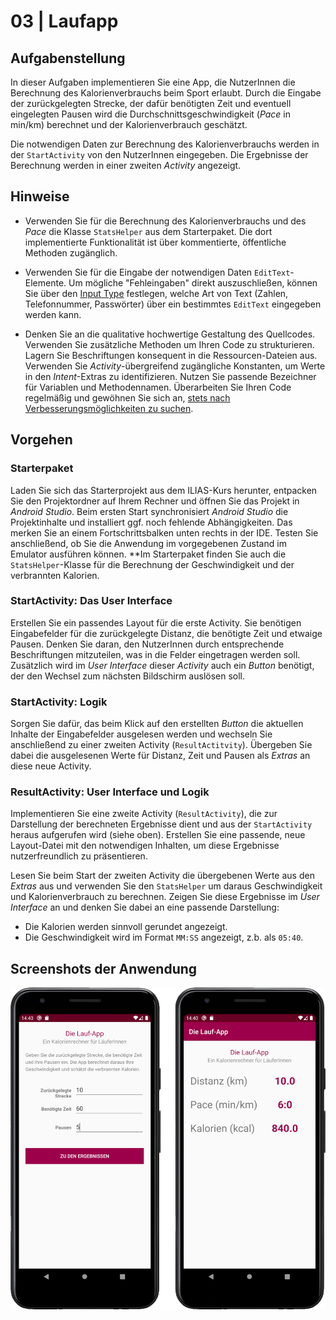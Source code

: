# 03 | Laufapp

## Aufgabenstellung

In dieser Aufgaben implementieren Sie eine App, die NutzerInnen die Berechnung des Kalorienverbrauchs beim Sport erlaubt. Durch die Eingabe der zurückgelegten Strecke, der dafür benötigten Zeit und eventuell eingelegten Pausen wird die Durchschnittsgeschwindigkeit (*Pace* in min/km) berechnet und der Kalorienverbrauch geschätzt.

Die notwendigen Daten zur Berechnung des Kalorienverbrauchs werden in der `StartActivity` von den NutzerInnen eingegeben. Die Ergebnisse der Berechnung werden in einer zweiten *Activity* angezeigt.

## Hinweise

* Verwenden Sie für die Berechnung des Kalorienverbrauchs und des *Pace* die Klasse `StatsHelper` aus dem Starterpaket. Die dort implementierte Funktionalität ist über kommentierte, öffentliche Methoden zugänglich.

* Verwenden Sie für die Eingabe der notwendigen Daten `EditText`-Elemente. Um mögliche "Fehleingaben" direkt auszuschließen, können Sie über den [Input Type](https://developer.android.com/training/keyboard-input/style) festlegen, welche Art von Text (Zahlen, Telefonnummer, Passwörter) über ein bestimmtes `EditText` eingegeben werden kann.

* Denken Sie an die qualitative hochwertige Gestaltung des Quellcodes. Verwenden Sie zusätzliche Methoden um Ihren Code zu strukturieren. Lagern Sie Beschriftungen konsequent in die Ressourcen-Dateien aus. Verwenden Sie *Activity*-übergreifend zugängliche Konstanten, um Werte in den *Intent*-Extras zu identifizieren. Nutzen Sie passende Bezeichner für Variablen und Methodennamen. Überarbeiten Sie Ihren Code regelmäßig und gewöhnen Sie sich an, [stets nach Verbesserungsmöglichkeiten zu suchen](https://martinfowler.com/bliki/OpportunisticRefactoring.html).

## Vorgehen

### Starterpaket

Laden Sie sich das Starterprojekt aus dem ILIAS-Kurs herunter, entpacken Sie den Projektordner auf Ihrem Rechner und öffnen Sie das Projekt in *Android Studio*. Beim ersten Start synchronisiert *Android Studio* die Projektinhalte und installiert ggf. noch fehlende Abhängigkeiten. Das merken Sie an einem Fortschrittsbalken unten rechts in der IDE. Testen Sie anschließend, ob Sie die Anwendung im vorgegebenen Zustand im Emulator ausführen können. **Im Starterpaket finden Sie auch die `StatsHelper`-Klasse für die Berechnung der Geschwindigkeit und der verbrannten Kalorien.

### StartActivity: Das User Interface

Erstellen Sie ein passendes Layout für die erste Activity. Sie benötigen Eingabefelder für die zurückgelegte Distanz, die benötigte Zeit und etwaige Pausen. Denken Sie daran, den NutzerInnen durch entsprechende Beschriftungen mitzuteilen, was in die Felder eingetragen werden soll. Zusätzlich wird im *User Interface* dieser *Activity* auch ein *Button* benötigt, der den Wechsel zum nächsten Bildschirm auslösen soll.

### StartActivity: Logik

Sorgen Sie dafür, das beim Klick auf den erstellten *Button* die aktuellen Inhalte der Eingabefelder ausgelesen werden und wechseln Sie anschließend zu einer zweiten Activity (`ResultActitvity`). Übergeben Sie dabei die ausgelesenen Werte für Distanz, Zeit und Pausen als *Extras* an diese neue Activity.

### ResultActivity: User Interface und Logik

Implementieren Sie eine zweite Activity (`ResultActivity`), die zur Darstellung der berechneten Ergebnisse dient und aus der `StartActivity` heraus aufgerufen wird (siehe oben). Erstellen Sie eine passende, neue Layout-Datei mit den notwendigen Inhalten, um diese Ergebnisse nutzerfreundlich zu präsentieren.

Lesen Sie beim Start der zweiten Activity die übergebenen Werte aus den *Extras* aus und verwenden Sie den `StatsHelper` um daraus Geschwindigkeit und Kalorienverbrauch zu berechnen. Zeigen Sie diese Ergebnisse im *User Interface* an und denken Sie dabei an eine passende Darstellung:

- Die Kalorien werden sinnvoll gerundet angezeigt.
- Die Geschwindigkeit wird im Format `MM:SS` angezeigt, z.b. als `05:40`.

## Screenshots der Anwendung

![Screenshot der Laufapp](./docs/screeshots-u03-Laufapp.png )
